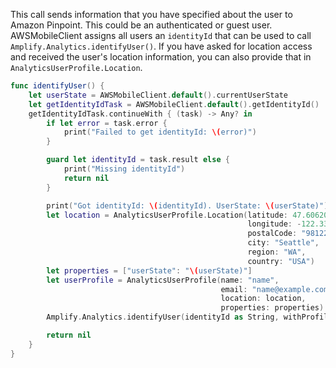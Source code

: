 This call sends information that you have specified about the user to Amazon Pinpoint. This could be an authenticated or guest user. AWSMobileClient assigns all users an `identityId` that can be used to call `Amplify.Analytics.identifyUser()`. If you have asked for location access and received the user's location information, you can also provide that in `AnalyticsUserProfile.Location`.

```swift
func identifyUser() {
    let userState = AWSMobileClient.default().currentUserState
    let getIdentityIdTask = AWSMobileClient.default().getIdentityId()
    getIdentityIdTask.continueWith { (task) -> Any? in
        if let error = task.error {
            print("Failed to get identityId: \(error)")
        }

        guard let identityId = task.result else {
            print("Missing identityId")
            return nil
        }

        print("Got identityId: \(identityId). UserState: \(userState)")
        let location = AnalyticsUserProfile.Location(latitude: 47.606209,
                                                     longitude: -122.332069,
                                                     postalCode: "98122",
                                                     city: "Seattle",
                                                     region: "WA",
                                                     country: "USA")
        let properties = ["userState": "\(userState)"]
        let userProfile = AnalyticsUserProfile(name: "name",
                                               email: "name@example.com",
                                               location: location,
                                               properties: properties)
        Amplify.Analytics.identifyUser(identityId as String, withProfile: userProfile)

        return nil
    }
}
```
